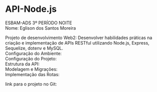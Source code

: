 # API-Node.js
ESBAM-ADS 3º PERÍODO NOITE   
Nome: Eglison dos Santos Moreira

Projeto de desenvolvimento Web2: Desenvolver habilidades práticas na criação e 
implementação de APIs RESTful utilizando Node.js, Express, Sequelize, dotenv e MySQL.                                                                          
Configuração do Ambiente:                                                                                                                                      
Configuração do Projeto:                                                                                                                                          
Estrutura da API:                                                                                                                                                 
Modelagem e Migrações:                                                                                                                                        
Implementação das Rotas:                                                                                                                                               

link para o projeto no Git:
